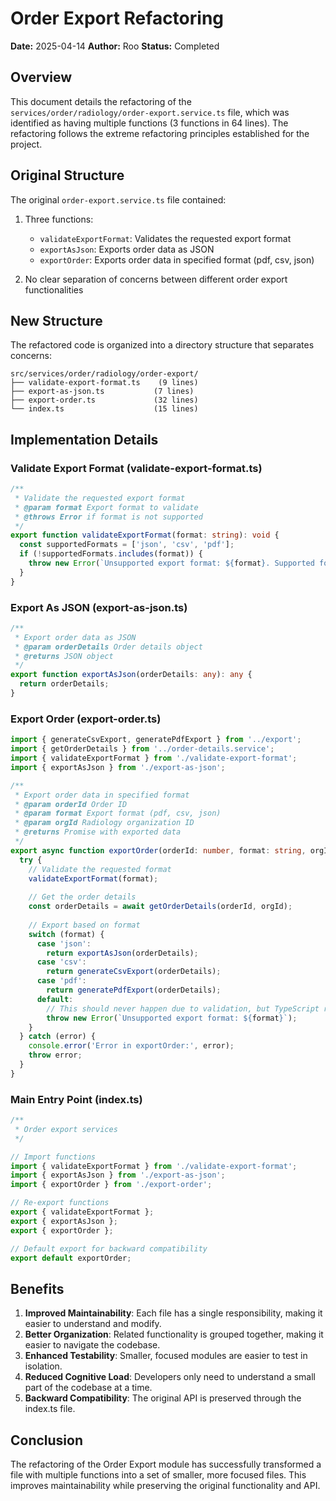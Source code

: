 # Order Export Refactoring

**Date:** 2025-04-14
**Author:** Roo
**Status:** Completed

## Overview

This document details the refactoring of the `services/order/radiology/order-export.service.ts` file, which was identified as having multiple functions (3 functions in 64 lines). The refactoring follows the extreme refactoring principles established for the project.

## Original Structure

The original `order-export.service.ts` file contained:

1. Three functions:
   - `validateExportFormat`: Validates the requested export format
   - `exportAsJson`: Exports order data as JSON
   - `exportOrder`: Exports order data in specified format (pdf, csv, json)

2. No clear separation of concerns between different order export functionalities

## New Structure

The refactored code is organized into a directory structure that separates concerns:

```
src/services/order/radiology/order-export/
├── validate-export-format.ts    (9 lines)
├── export-as-json.ts           (7 lines)
├── export-order.ts             (32 lines)
└── index.ts                    (15 lines)
```

## Implementation Details

### Validate Export Format (validate-export-format.ts)

```typescript
/**
 * Validate the requested export format
 * @param format Export format to validate
 * @throws Error if format is not supported
 */
export function validateExportFormat(format: string): void {
  const supportedFormats = ['json', 'csv', 'pdf'];
  if (!supportedFormats.includes(format)) {
    throw new Error(`Unsupported export format: ${format}. Supported formats are: ${supportedFormats.join(', ')}`);
  }
}
```

### Export As JSON (export-as-json.ts)

```typescript
/**
 * Export order data as JSON
 * @param orderDetails Order details object
 * @returns JSON object
 */
export function exportAsJson(orderDetails: any): any {
  return orderDetails;
}
```

### Export Order (export-order.ts)

```typescript
import { generateCsvExport, generatePdfExport } from '../export';
import { getOrderDetails } from '../order-details.service';
import { validateExportFormat } from './validate-export-format';
import { exportAsJson } from './export-as-json';

/**
 * Export order data in specified format
 * @param orderId Order ID
 * @param format Export format (pdf, csv, json)
 * @param orgId Radiology organization ID
 * @returns Promise with exported data
 */
export async function exportOrder(orderId: number, format: string, orgId: number): Promise<any> {
  try {
    // Validate the requested format
    validateExportFormat(format);
    
    // Get the order details
    const orderDetails = await getOrderDetails(orderId, orgId);
    
    // Export based on format
    switch (format) {
      case 'json':
        return exportAsJson(orderDetails);
      case 'csv':
        return generateCsvExport(orderDetails);
      case 'pdf':
        return generatePdfExport(orderDetails);
      default:
        // This should never happen due to validation, but TypeScript requires it
        throw new Error(`Unsupported export format: ${format}`);
    }
  } catch (error) {
    console.error('Error in exportOrder:', error);
    throw error;
  }
}
```

### Main Entry Point (index.ts)

```typescript
/**
 * Order export services
 */

// Import functions
import { validateExportFormat } from './validate-export-format';
import { exportAsJson } from './export-as-json';
import { exportOrder } from './export-order';

// Re-export functions
export { validateExportFormat };
export { exportAsJson };
export { exportOrder };

// Default export for backward compatibility
export default exportOrder;
```

## Benefits

1. **Improved Maintainability**: Each file has a single responsibility, making it easier to understand and modify.
2. **Better Organization**: Related functionality is grouped together, making it easier to navigate the codebase.
3. **Enhanced Testability**: Smaller, focused modules are easier to test in isolation.
4. **Reduced Cognitive Load**: Developers only need to understand a small part of the codebase at a time.
5. **Backward Compatibility**: The original API is preserved through the index.ts file.

## Conclusion

The refactoring of the Order Export module has successfully transformed a file with multiple functions into a set of smaller, more focused files. This improves maintainability while preserving the original functionality and API.